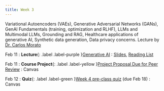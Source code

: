 ```yaml
---
title: Week 3
---
```


Variational Autoencoders (VAEs), Generative Adversarial Networks (GANs), GenAI Fundamentals (training, optimization and RLHF), LLMs and Multimodal LLMs, Grounding and RAG, Healthcare applications of generative AI, Synthetic data generation, Data privacy concerns. Lecture by [Dr. Carlos Morato](https://www.linkedin.com/in/carlosmorato/) 

Feb 11
: **Lecture**{: .label .label-purple }[Generative AI](/AIM2/lectures/week03)
  : [Slides](#), [Reading List](/AIM2/lectures/week03)

Feb 11
: **Course Project**{: .label .label-yellow }[Project Proposal Due for Peer Review](#)
  : Canvas

Feb 12
: **Quiz**{: .label .label-green }[Week 4 pre-class quiz](#) (due Feb 18)
  : Canvas